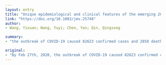 ```yaml
---
layout: entry
title: "Unique epidemiological and clinical features of the emerging 2019 novel coronavirus pneumonia (COVID-19) implicate special control measures"
link: "https://doi.org/10.1002/jmv.25748"
author:
- Wang, Yixuan; Wang, Yuyi; Chen, Yan; Qin, Qingsong

summary:
- "the outbreak of COVID-19 caused 82623 confirmed cases and 2858 deaths globally, more than Severe Acute Respiratory Syndrome (SARS) and MERS (1139 cases, 431 deaths) caused in 2003 and 2013 respectively. Total fatality rate is estimated at 3.46% by far based on published data from Chinese Center for Disease Control and Prevention (China CDC) Average incubation period is around 6.4 days, ranges from 0-24 days."

original:
- "By Feb 27th, 2020, the outbreak of COVID-19 caused 82623 confirmed cases and 2858 deaths globally, more than Severe Acute Respiratory Syndrome (SARS) (8273 cases, 775 deaths) and Middle East Respiratory Syndrome (MERS) (1139 cases, 431 deaths) caused in 2003 and 2013 respectively. COVID-19 has spread to 46 countries internationally. Total fatality rate of COVID-19 is estimated at 3.46% by far based on published data from Chinese Center for Disease Control and Prevention (China CDC). Average incubation period of COVID-19 is around 6.4 days, ranges from 0-24 days. The basic reproductive number (R0) of COVID-19 ranges from 2-3.5 at the early phase regardless of different prediction models, which is higher than SARS and MERS. A study from China CDC showed majority of patients (80.9%) were considered asymptomatic or mild pneumonia but released large amounts of viruses at the early phase of infection, which posed enormous challenges for containing the spread of COVID-19. Nosocomial transmission was another severe problem. 3019 health workers were infected by Feb 12, 2020, which accounted for 3.83% of total number of infections, and extremely burdened the health system, especially in Wuhan. Limited epidemiological and clinical data suggest that the disease spectrum of COVID-19 may differ from SARS or MERS. We summarize latest literatures on genetic, epidemiological, and clinical features of COVID-19 in comparison to SARS and MERS and emphasize special measures on diagnosis and potential interventions. This review will improve our understanding of the unique features of COVID-19 and enhance our control measures in the future. This article is protected by copyright. All rights reserved."
---
```


